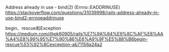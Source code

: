 Address already in use - bind(2) (Errno::EADDRINUSE)
https://stackoverflow.com/questions/31039998/rails-address-already-in-use-bind2-errnoeaddrinuse

begin、rescue和Exception
https://medium.com/@pk60905/rails%E7%9A%84%E9%8C%AF%E8%AA%A4%E8%99%95%E7%90%86%E6%A9%9F%E5%88%B6begin-rescue%E5%92%8Cexception-ab71156a24a2